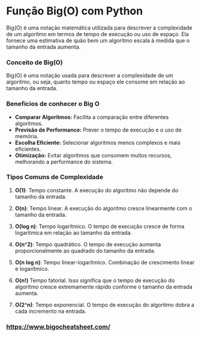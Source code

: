 # Função Big(O) com Python

Big(O) é uma notação matemática utilizada para descrever a complexidade de um algoritmo em termos de tempo de execução ou uso de espaço. Ela fornece uma estimativa de quão bem um algoritmo escala à medida que o tamanho da entrada aumenta.

### Conceito de Big(O)
Big(O) é uma notação usada para descrever a complexidade de um algoritmo, ou seja, quanto tempo ou espaço ele consome em relação ao tamanho da entrada.

### Benefícios de conhecer o Big O
- **Comparar Algoritmos:** Facilita a comparação entre diferentes algoritmos.
- **Previsão de Performance:** Prever o tempo de execução e o uso de memória.
- **Escolha Eficiente:** Selecionar algoritmos menos complexos e mais eficientes.
- **Otimização:** Evitar algoritmos que consomem muitos recursos, melhorando a performance do sistema.

### Tipos Comuns de Complexidade
1. **O(1)**: Tempo constante. A execução do algoritmo não depende do tamanho da entrada.

2. **O(n)**: Tempo linear. A execução do algoritmo cresce linearmente com o tamanho da entrada.

3. **O(log n)**: Tempo logarítmico. O tempo de execução cresce de forma logarítmica em relação ao tamanho da entrada.

4. **O(n^2)**: Tempo quadrático. O tempo de execução aumenta proporcionalmente ao quadrado do tamanho da entrada.

5. **O(n log n)**: Tempo linear-logarítmico. Combinação de crescimento linear e logarítmico.

6. **O(n!)** Tempo fatorial. Isso significa que o tempo de execução do algoritmo cresce extremamente rápido conforme o tamanho da entrada aumenta. 

7. **O(2^n)**: Tempo exponencial. O tempo de execução do algoritmo dobra a cada incremento na entrada.

### https://www.bigocheatsheet.com/